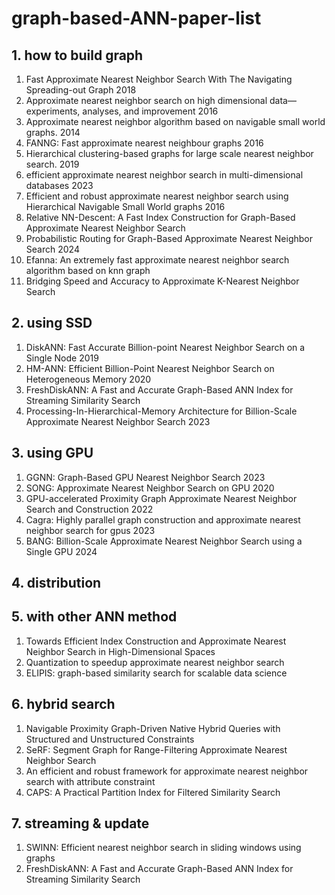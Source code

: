 # graph-based-ANN-paper-list

## 1. how to build graph

1. Fast Approximate Nearest Neighbor Search With The Navigating Spreading-out Graph 2018
2. Approximate nearest neighbor search on high dimensional data—experiments, analyses, and improvement 2016
3. Approximate nearest neighbor algorithm based on navigable small world graphs. 2014
4. FANNG: Fast approximate nearest neighbour graphs 2016
5. Hierarchical clustering-based graphs for large scale nearest neighbor search. 2019
6. efficient approximate nearest neighbor search in multi-dimensional databases 2023
7.  Efficient and robust approximate nearest neighbor search using Hierarchical Navigable Small World graphs 2016
8. Relative NN-Descent: A Fast Index Construction for Graph-Based Approximate Nearest Neighbor Search
9. Probabilistic Routing for Graph-Based Approximate Nearest Neighbor Search 2024
10. Efanna: An extremely fast approximate nearest neighbor search algorithm based on knn graph
11. Bridging Speed and Accuracy to Approximate K-Nearest Neighbor Search

## 2. using SSD

1. DiskANN: Fast Accurate Billion-point Nearest Neighbor Search on a Single Node 2019
2. HM-ANN: Efficient Billion-Point Nearest Neighbor Search on Heterogeneous Memory 2020
3. FreshDiskANN: A Fast and Accurate Graph-Based ANN Index for Streaming Similarity Search
4. Processing-In-Hierarchical-Memory Architecture for Billion-Scale Approximate Nearest Neighbor Search 2023

## 3. using GPU

1. GGNN: Graph-Based GPU Nearest Neighbor Search 2023
2. SONG: Approximate Nearest Neighbor Search on GPU 2020
3. GPU-accelerated Proximity Graph Approximate Nearest Neighbor Search and Construction 2022
4. Cagra: Highly parallel graph construction and approximate nearest neighbor search for gpus 2023
5. BANG: Billion-Scale Approximate Nearest Neighbor Search using a Single GPU 2024

## 4. distribution

## 5. with other ANN method

1. Towards Efficient Index Construction and Approximate Nearest Neighbor Search in High-Dimensional Spaces
2. Quantization to speedup approximate nearest neighbor search
3. ELIPIS: graph-based similarity search for scalable data science

## 6. hybrid search

1. Navigable Proximity Graph-Driven Native Hybrid Queries with Structured and Unstructured Constraints
2. SeRF: Segment Graph for Range-Filtering Approximate Nearest Neighbor Search
3. An efficient and robust framework for approximate nearest neighbor search with attribute constraint
4. CAPS: A Practical Partition Index for Filtered Similarity Search

## 7. streaming & update

1. SWINN: Efficient nearest neighbor search in sliding windows using graphs
2. FreshDiskANN: A Fast and Accurate Graph-Based ANN Index for Streaming Similarity Search



